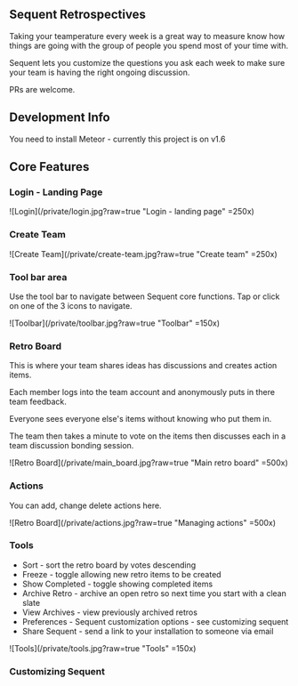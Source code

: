 ## Sequent Retrospectives 

Taking your teamperature every week is a great way to measure know how things are going with the group of people you spend most of your time with.

Sequent lets you customize the questions you ask each week to make sure your team is having the right ongoing discussion. 

PRs are welcome.

## Development Info

You need to install Meteor - currently this project is on v1.6

## Core Features

### Login - Landing Page

![Login](/private/login.jpg?raw=true "Login - landing page" =250x)

### Create Team

![Create Team](/private/create-team.jpg?raw=true "Create team" =250x)

### Tool bar area

Use the tool bar to navigate between Sequent core functions. Tap or click on one of the 3 icons to navigate. 

![Toolbar](/private/toolbar.jpg?raw=true "Toolbar" =150x)

### Retro Board
This is where your team shares ideas has discussions and creates action items.

Each member logs into the team account and anonymously puts in there team feedback. 

Everyone sees everyone else's items without knowing who put them in. 

The team then takes a minute to vote on the items then discusses each in a team discussion bonding session.

![Retro Board](/private/main_board.jpg?raw=true "Main retro board" =500x)

### Actions
You can add, change delete actions here.

![Retro Board](/private/actions.jpg?raw=true "Managing actions" =500x)

### Tools
- Sort - sort the retro board by votes descending
- Freeze - toggle allowing new retro items to be created
- Show Completed - toggle showing completed items
- Archive Retro - archive an open retro so next time you start with a clean slate
- View Archives - view previously archived retros
- Preferences - Sequent customization options - see customizing sequent
- Share Sequent - send a link to your installation to someone via email

![Tools](/private/tools.jpg?raw=true "Tools" =150x)

### Customizing Sequent

